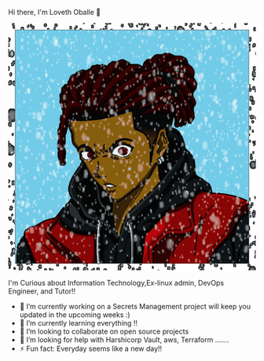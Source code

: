 Hi there, I'm Loveth Oballe 👋

![](/images/myFile.gif)


I'm Curious about Information Technology,Ex-linux admin, DevOps Engineer, and Tutor!!

- 🔭 I’m currently working on a Secrets Management project will keep you updated in the upcoming weeks :)
- 🌱 I’m currently learning everything !!
- 👯 I’m looking to collaborate on open source projects
- 🤔 I’m looking for help with Harshicorp Vault, aws, Terraform .......
- ⚡ Fun fact: Everyday seems like a new day!!


